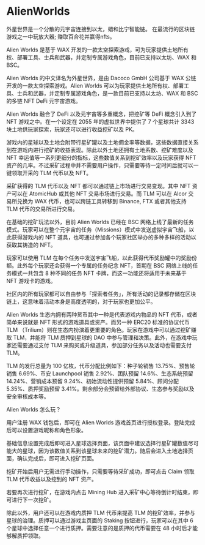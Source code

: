 # 

# AlienWorlds

外星世界是一个分散的元宇宙连接到以太，蜡和比宁智能链。 在最流行的区块链游戏之一中玩放大器; 赚取百合花并赢得nfts。

Alien Worlds 是基于 WAX 开发的一款太空探索游戏，可为玩家提供土地所有权、部署工具、士兵和武器，并定制专属游戏角色，目前已支持以太坊、WAX 和 BSC。

Alien Worlds 的中文译名为外星世界，是由 Dacoco GmbH 公司基于 WAX 公链开发的一款太空探索游戏。Alien Worlds 可以为玩家提供土地所有权、部署工具、士兵和武器，并定制专属游戏角色，是一款目前已支持以太坊、WAX 和 BSC 的多链 NFT DeFi 元宇宙游戏。

Alien Worlds 融合了 DeFi 以及元宇宙等多重概念，把挖矿等 DeFi 概念引入到了 NFT 游戏之中。在一个设定在 2055 年的虚拟世界中提供了 7 个星球共计 3343 块土地供玩家探索，玩家还可以进行收益挖矿以及 PK。

游戏内的星球以及土地会附带行星矿罐以及土地佣金率等数据，这些数据直接关系到在游戏内进行挖矿的收益表现。除此以外土地还拥有土地系数、挖矿难度以及 NFT 幸运值等一系列更细分的指标，这些数值关系到挖矿效率以及玩家获得 NFT 资产的几率。不过采矿过程中并不需要用户操作，只需要等待一定时间后就可以一键领取开采的 TLM 代币以及 NFT。

采矿获得的 TLM 代币以及 NFT 都可以通过链上市场进行交易变现。其中 NFT 资产可以在 AtomicHub 或其他 NFT 交易市场进行交易。而 TLM 可以在 Alcor 交易所兑换为 WAX 代币，也可以跨链工具转移到 Binance, FTX 或者其他支持 TLM 代币的交易所进行交易。

在基础的挖矿玩法以外，目前 Alien Worlds 已经在 BSC 网络上线了最新的任务模式。玩家可以在整个元宇宙的任务（Missions）模式中发送虚拟宇宙飞船，以此获得游戏内的 NFT 道具，也可通过参加各个玩家社区举办的多种多样的活动以获取其铸造的 NFT。

玩家可以使用 TLM 在每个任务中发送宇宙飞船，以此获得代币奖励罐中的奖励份额。此外每个玩家还会获得一个专属的任务纪念 NFT，首期在 BSC 网络上线的任务模式一共包含 8 种不同的任务 NFT 卡牌，而这一功能还将适用于未来基于 NFT 游戏卡的游戏。

社区内的所有玩家都可以自由参与「探索者任务」，所有活动的记录都存储在区块链上，这意味着活动本身是高度透明的，对于玩家也更加公平。

Alien Worlds 生态内拥有两种货币其中一种是代表游戏内物品的 NFT 代币，或者简单来说就是 NFT 形式的游戏道具或资产。而另一种 ERC20 标准的协议代币 TLM （Trilium）则在生态内扮演着更重要的角色。玩家在游戏中可以通过挖矿赚取 TLM，并能将 TLM 质押到星球的 DAO 中参与管理和决策。此外，在游戏中玩家还需要通过支付 TLM 来购买或升级道具，参加部分任务以及活动也需要支付 TLM。

TLM 的发行总量为 100 亿枚，代币分配比例如下：种子轮销售 13.75%、预售轮销售 6.69%、币安 Launchpool 销售 2.92%、团队预留 14.6%、生态系统预留 14.24%、营销成本预留 9.24%、初始流动性提供预留 5.84%、顾问分配 5.35%、质押奖励预留 3.41%。剩余部分会预留给外部协议、生态参与奖励以及安全审核成本等。

Alien Worlds 怎么玩？

用户注册 WAX 钱包后，即可在 Alien Worlds 游戏首页进行授权登录。登陆完成后可以设置游戏昵称和角色形象。

基础信息设置完成后即可进入星球选择页面，该页面中建议选择行星矿罐数值尽可能大的星球，因为该数值关系到该星球未来的挖矿潜力。随后会进入土地选择页面，确认完成后，即可进入挖矿页面。

挖矿开始后用户无需进行手动操作，只需要等待采矿成功，即可点击 Claim 领取 TLM 代币收益以及挖到的 NFT 资产。

若要再次进行挖矿，在游戏内点击 Mining Hub 进入采矿中心等待倒计时结束，即可进行下一次挖矿。

除此以外，用户还可以在游戏内质押 TLM 代币来提高 TLM 的挖矿效率，并参与星球的治理。质押可以通过游戏主页面的 Staking 按钮进行，玩家可以在其中 6 个星球中选择任意一个进行质押。需要注意的是质押的代币需要在 48 小时后才能够解质押领取。

